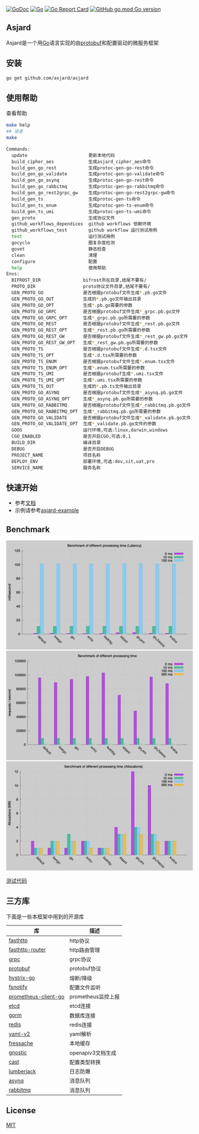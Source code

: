 [![GoDoc](https://godoc.org/github.com/asjard/asjard?status.svg)](https://godoc.org/github.com/asjard/asjard)
[![Go](https://github.com/asjard/asjard/actions/workflows/go.yml/badge.svg)](https://github.com/asjard/asjard/actions/workflows/go.yml)
[![Go Report Card](https://goreportcard.com/badge/github.com/asjard/asjard)](https://goreportcard.com/report/github.com/asjard/asjard)
[![GitHub go.mod Go version](https://img.shields.io/github/go-mod/go-version/asjard/asjard)](https://github.com/asjard/asjard/blob/main/go.mod)

## Asjard

Asjard是一个用[Go](https://go.dev/)语言实现的由[protobuf](https://protobuf.dev/)和配置驱动的微服务框架

## 安装

```bash
go get github.com/asjard/asjard
```

## 使用帮助

查看帮助

```bash
make help
## 或者
make
```

```bash
Commands:
  update                       更新本地代码
  build_cipher_aes             生成asjard_cipher_aes命令
  build_gen_go_rest            生成protoc-gen-go-rest命令
  build_gen_go_validate        生成protoc-gen-go-validate命令
  build_gen_go_asynq           生成protoc-gen-go-rest命令
  build_gen_go_rabbitmq        生成protoc-gen-go-rabbitmq命令
  build_gen_go_rest2grpc_gw    生成protoc-gen-go-rest2grpc-gw命令
  build_gen_ts                 生成protoc-gen-ts命令
  build_gen_ts_enum            生成protoc-gen-ts-enum命令
  build_gen_ts_umi             生成protoc-gen-ts-umi命令
  gen_proto                    生成协议文件
  github_workflows_dependices  github workflows 依赖环境
  github_workflows_test        github workflow 运行测试用例
  test                         运行测试用例
  gocyclo                      圈复杂度检测
  govet                        静态检查
  clean                        清理
  configure                    配置
  help                         使用帮助
Envs:
  BIFROST_DIR                bifrost所在目录,结尾不要有/                   默认: .         当前: ./third_party/bifrost
  PROTO_DIR                  proto协议文件目录,结尾不要有/                  默认: .         当前: .
  GEN_PROTO_GO               是否根据protobuf文件生成*.pb.go文件            默认: true      当前: true
  GEN_PROTO_GO_OUT           生成的*.pb.go文件输出目录                      默认: ./..      当前: ./..
  GEN_PROTO_GO_OPT           生成*.pb.go需要的参数                          默认:           当前:
  GEN_PROTO_GO_GRPC          是否根据protobuf文件生成*_grpc.pb.go文件       默认: true      当前: true
  GEN_PROTO_GO_GRPC_OPT      生成*_grpc.pb.go所需要的参数                   默认:           当前:
  GEN_PROTO_GO_REST          是否根据protobuf文件生成*_rest.pb.go文件       默认: true      当前: true
  GEN_PROTO_GO_REST_OPT      生成*_rest.pb.go所需要的参数                   默认:           当前:
  GEN_PROTO_GO_REST_GW       是否根据protobuf文件生成*_rest_gw.pb.go文件    默认: true      当前: true
  GEN_PROTO_GO_REST_GW_OPT   生成*_rest_gw.pb.go所需要的参数                默认:           当前:
  GEN_PROTO_TS               是否根据protobuf文件生成*.d.tsx文件            默认: false     当前: false
  GEN_PROTO_TS_OPT           生成*.d.tsx所需要的参数                        默认:           当前:
  GEN_PROTO_TS_ENUM          是否根据protobuf文件生成*.enum.tsx文件         默认: false     当前: false
  GEN_PROTO_TS_ENUM_OPT      生成*.enum.tsx所需要的参数                     默认:           当前:
  GEN_PROTO_TS_UMI           是否根据protobuf生成*.umi.tsx文件              默认: fasle     当前: fasle
  GEN_PROTO_TS_UMI_OPT       生成*.umi.tsx所需要的参数                      默认:           当前:
  GEN_PROTO_TS_OUT           生成的*.pb.ts文件输出目录                      默认: ./..      当前: ./..
  GEN_PROTO_GO_ASYNQ         是否根据protobuf文件生成*_asynq.pb.go文件      默认: false     当前: false
  GEN_PROTO_GO_ASYNQ_OPT     生成*_asynq.pb.go所需要的参数                  默认:           当前:
  GEN_PROTO_GO_RABBITMQ      是否根据protobuf文件生成*_rabbitmq.pb.go文件   默认: false     当前: false
  GEN_PROTO_GO_RABBITMQ_OPT  生成*_rabbitmq.pb.go所需要的参数               默认:           当前:
  GEN_PROTO_GO_VALIDATE      是否根据protobuf文件生成*_validate.pb.go文件   默认: true      当前: true
  GEN_PROTO_GO_VALIDATE_OPT  生成*_validate.pb.go文件的参数                 默认:           当前:
  GOOS                       运行环境,可选:linux,darwin,windows             默认: linux     当前: linux
  CGO_ENABLED                是否开启CGO,可选:0,1                           默认: 0         当前: 0
  BUILD_DIR                  编译目录                                       默认: .         当前: .
  DEBUG                      是否开启DEBUG                                  默认: false     当前: false
  PROJECT_NAME               项目名称                                       默认: bifrost   当前: bifrost
  DEPLOY_ENV                 部署环境,可选:dev,sit,uat,pro                  默认: dev       当前: dev
  SERVICE_NAME               服务名称                                       默认: bifrost   当前: bifrost
```

## 快速开始

- 参考[文档](https://asjard.gitbook.io/docs)
- 示例请参考[asjard-example](https://github.com/asjard/examples)

## Benchmark

![latency](https://raw.githubusercontent.com/asjard/benchmark/main/benchmark_latency.png)
![benchmark](https://raw.githubusercontent.com/asjard/benchmark/main/benchmark.png)
![alloc](https://raw.githubusercontent.com/asjard/benchmark/main/benchmark_alloc.png)

[测试代码](https://github.com/asjard/benchmark)

## 三方库

下面是一些本框架中用到的开源库

| 库                                                                  | 描述               |
| ------------------------------------------------------------------- | ------------------ |
| [fasthttp](https://github.com/valyala/fasthttp)                     | http协议           |
| [fasthttp-router](https://github.com/fasthttp/router)               | http路由管理       |
| [grpc](https://google.golang.org/grpc)                              | grpc协议           |
| [protobuf](https://google.golang.org/protobuf)                      | protobuf协议       |
| [hystrix-go](https://github.com/afex/hystrix-go)                    | 熔断/降级          |
| [fsnotify](https://github.com/fsnotify/fsnotify)                    | 配置文件监听       |
| [prometheus-client-go](https://github.com/prometheus/client_golang) | prometheus监控上报 |
| [etcd](https://go.etcd.io/etcd/client/v3)                           | etcd连接           |
| [gorm](https://gorm.io/gorm)                                        | 数据库连接         |
| [redis](https://github.com/redis/go-redis/v9)                       | redis连接          |
| [yaml-v2](https://gopkg.in/yaml.v2)                                 | yaml解析           |
| [fressache](https://github.com/coocood/freecache)                   | 本地缓存           |
| [gnostic](https://github.com/google/gnostic)                        | openapiv3文档生成  |
| [cast](https://github.com/spf13/cast)                               | 配置类型转换       |
| [lumberjack](gopkg.in/natefinch/lumberjack.v2)                      | 日志防爆           |
| [asynq](github.com/hibiken/asynq)                                   | 消息队列           |
| [rabbitmq](github.com/streadway/amqp)                               | 消息队列           |

## License

[MIT](https://github.com/asjard/asjard?tab=MIT-1-ov-file)

